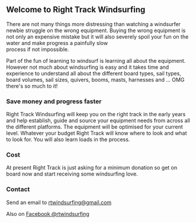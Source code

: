 ## Welcome to Right Track Windsurfing

There are not many things more distressing
 than watching a windsurfer newbie struggle 
on the wrong equipment. Buying the wrong equipment 
is not only an expensive mistake but it will also severely spoil
 your fun on the water and make progress a painfully slow  
process if not impossible. 

Part of the fun of learning to windsurf is learning 
all about the equipment. However not much about
windsurfing is easy and it takes time and experience
 to understand all about the different board types, 
sail types,
board volumes, sail sizes, quivers,
booms, masts, harnesses and ... OMG there's so much to it! 


### Save money and progress faster

Right Track Windsurfing will keep you on
the right track in the early years and help 
establish, guide and source your equipment needs 
from across all the different platforms. The equipment will be
optimised for your current level. 
Whatever your budget Right Track will know where to look 
and what to look for. You will also learn loads in the process.


### Cost
At present Right Track is just asking for a minimum donation so get on board now 
and start receiving some windsurfing love.


### Contact
Send an email to [rtwindsurfing@gmail.com](mailto:rtwindsurfing@gmail.com)

Also on [Facebook @rtwindsurfing](https://www.facebook.com/rtwindsurfing/) 


